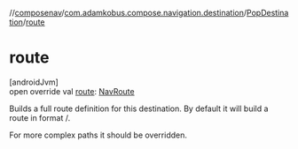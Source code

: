 //[composenav](../../../index.md)/[com.adamkobus.compose.navigation.destination](../index.md)/[PopDestination](index.md)/[route](route.md)

# route

[androidJvm]\
open override val [route](route.md): [NavRoute](../-nav-route/index.md)

Builds a full route definition for this destination. By default it will build a route in format /<name>.

For more complex paths it should be overridden.
